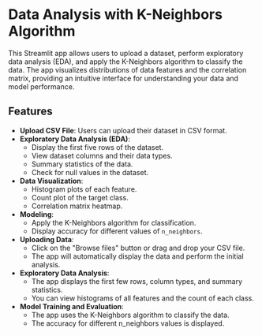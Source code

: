 # Data Analysis with K-Neighbors Algorithm

This Streamlit app allows users to upload a dataset, perform exploratory data analysis (EDA), and apply the K-Neighbors algorithm to classify the data. The app visualizes distributions of data features and the correlation matrix, providing an intuitive interface for understanding your data and model performance.

## Features

- **Upload CSV File**: Users can upload their dataset in CSV format.
- **Exploratory Data Analysis (EDA)**:
  - Display the first five rows of the dataset.
  - View dataset columns and their data types.
  - Summary statistics of the data.
  - Check for null values in the dataset.
- **Data Visualization**:
  - Histogram plots of each feature.
  - Count plot of the target class.
  - Correlation matrix heatmap.
- **Modeling**:
  - Apply the K-Neighbors algorithm for classification.
  - Display accuracy for different values of `n_neighbors`.
- **Uploading Data**:
   - Click on the "Browse files" button or drag and drop your CSV file.
   - The app will automatically display the data and perform the initial analysis.
- **Exploratory Data Analysis**:
   - The app displays the first few rows, column types, and summary statistics.
   - You can view histograms of all features and the count of each class.
- **Model Training and Evaluation**:
   - The app uses the K-Neighbors algorithm to classify the data.
   - The accuracy for different n_neighbors values is displayed.
